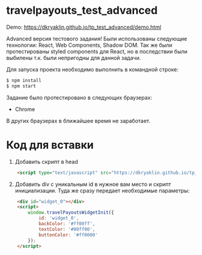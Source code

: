 # travelpayouts_test_advanced

Demo: <https://dkryaklin.github.io/tp_test_advanced/demo.html>

Advanced версия тестового задания! Были использованы следующие технологии: React, Web Components, Shadow DOM. Так же были протестированы styled components для React, но в последствии были выбилены т.к. были непригодны для данной задачи.

Для запуска проекта необходимо выполнить в командной строке:

```sh
$ npm install
$ npm start
```

Задание было протестировано в следующих браузерах:

* Chrome

В других браузерах в ближайшее время не заработает.

# Код для вставки

1. Добавить скрипт в head

```html
    <script type="text/javascript" src="https://dkryaklin.github.io/tp_test_advanced/static/js/main.js"></script>
```

2. Добавить div с уникальным id в нужное вам место и скрипт инициализации. Туда же сразу передает необходимые параметры:

```html
    <div id="widget_0"></div>
    <script>
        window.travelPayoutsWidgetInit({
            id: 'widget_0',
            backColor: '#ff00ff',
            textColor: '#00ff00',
            buttonColor: '#ff0000'
        });
    </script>
```